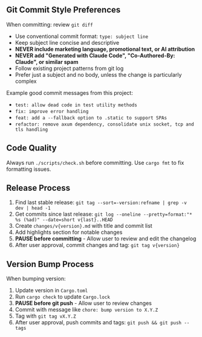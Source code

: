 ## Git Commit Style Preferences

When committing: review `git diff`

- Use conventional commit format: `type: subject line`
- Keep subject line concise and descriptive
- **NEVER include marketing language, promotional text, or AI attribution**
- **NEVER add "Generated with Claude Code", "Co-Authored-By: Claude", or similar spam**
- Follow existing project patterns from git log
- Prefer just a subject and no body, unless the change is particularly complex

Example good commit messages from this project:
- `test: allow dead code in test utility methods`
- `fix: improve error handling`
- `feat: add a --fallback option to .static to support SPAs`
- `refactor: remove axum dependency, consolidate unix socket, tcp and tls handling`

## Code Quality

Always run `./scripts/check.sh` before committing. Use `cargo fmt` to fix formatting issues.

## Release Process

1. Find last stable release: `git tag --sort=-version:refname | grep -v dev | head -1`
2. Get commits since last release: `git log --oneline --pretty=format:"* %s (%ad)" --date=short v{last}..HEAD`
3. Create `changes/v{version}.md` with title and commit list
4. Add highlights section for notable changes
5. **PAUSE before committing** - Allow user to review and edit the changelog
6. After user approval, commit changes and tag: `git tag v{version}`

## Version Bump Process

When bumping version:
1. Update version in `Cargo.toml`
2. Run `cargo check` to update `Cargo.lock`
3. **PAUSE before git push** - Allow user to review changes
4. Commit with message like `chore: bump version to X.Y.Z`
5. Tag with `git tag vX.Y.Z`
6. After user approval, push commits and tags: `git push && git push --tags`
